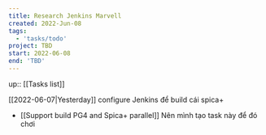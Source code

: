 ```yaml
---
title: Research Jenkins Marvell
created: 2022-Jun-08
tags:
  - 'tasks/todo'
project: TBD
start: 2022-06-08
end: 'TBD'
---
```

up:: [[Tasks list]]


[[2022-06-07|Yesterday]] configure Jenkins để build cái spica+ 
- [[Support build PG4 and Spica+ parallel]]
Nên mình tạo task này để đó chơi



